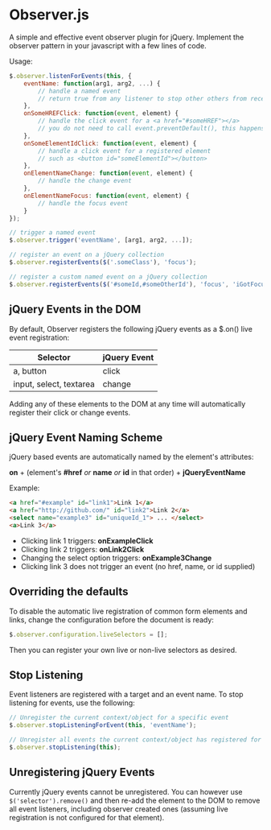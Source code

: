# Observer.js

A simple and effective event observer plugin for jQuery. Implement the observer pattern in your javascript with a few lines of code.

Usage:

```javascript
$.observer.listenForEvents(this, {
	eventName: function(arg1, arg2, ...) {
		// handle a named event
		// return true from any listener to stop other others from receiving the event
	},
	onSomeHREFClick: function(event, element) { 
		// handle the click event for a <a href="#someHREF"></a>
		// you do not need to call event.preventDefault(), this happens automatically if a handler exists
	},
	onSomeElementIdClick: function(event, element) {
		// handle a click event for a registered element
		// such as <button id="someElementId"></button>
	},
	onElementNameChange: function(event, element) {
		// handle the change event
	},
	onElementNameFocus: function(event, element) {
		// handle the focus event 
	}
});

// trigger a named event
$.observer.trigger('eventName', [arg1, arg2, ...]);

// register an event on a jQuery collection
$.observer.registerEvents($('.someClass'), 'focus');

// register a custom named event on a jQuery collection
$.observer.registerEvents($('#someId,#someOtherId'), 'focus', 'iGotFocus');

```

## jQuery Events in the DOM

By default, Observer registers the following jQuery events as a $.on() live event registration:


| Selector                | jQuery Event |
| ----------------------- | ------------ |
| a, button               | click        |
| input, select, textarea | change       |

Adding any of these elements to the DOM at any time will automatically register their click or change events.


## jQuery Event Naming Scheme
jQuery based events are automatically named by the element's attributes:

**on** + (element's **#href** *or* **name** *or* **id** in that order) + **jQueryEventName**

Example:

```html
<a href="#example" id="link1">Link 1</a>
<a href="http://github.com/" id="link2">Link 2</a>
<select name="example3" id="uniqueId_1"> ... </select>
<a>Link 3</a>
```


* Clicking link 1 triggers: **onExampleClick**
* Clicking link 2 triggers: **onLink2Click**
* Changing the select option triggers: **onExample3Change**
* Clicking link 3 does not trigger an event (no href, name, or id supplied)

## Overriding the defaults
To disable the automatic live registration of common form elements and links, change the configuration before the document is ready:

```javascript
$.observer.configuration.liveSelectors = [];
```
Then you can register your own live or non-live selectors as desired.

## Stop Listening
Event listeners are registered with a target and an event name. To stop listening for events, use the following:

```javascript
// Unregister the current context/object for a specific event
$.observer.stopListeningForEvent(this, 'eventName');

// Unregister all events the current context/object has registered for
$.observer.stopListening(this);

```

## Unregistering jQuery Events
Currently jQuery events cannot be unregistered. You can however use `$('selector').remove()` and then re-add the element to the DOM to remove all event listeners, including observer created ones (assuming live registration is not configured for that element).
